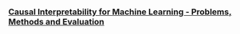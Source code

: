 ### [Causal Interpretability for Machine Learning - Problems, Methods and Evaluation](https://dl.acm.org/doi/pdf/10.1145/3400051.3400058)
